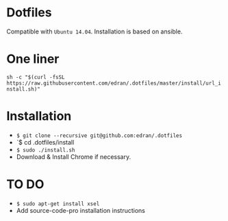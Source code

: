 # Dotfiles

Compatible with `Ubuntu 14.04`. Installation is based on ansible.

# One liner

`sh -c "$(curl -fsSL https://raw.githubusercontent.com/edran/.dotfiles/master/install/url_install.sh)"`

# Installation
* `$ git clone --recursive git@github.com:edran/.dotfiles`
* `$ cd .dotfiles/install
* `$ sudo ./install.sh`
* Download & Install Chrome if necessary.

# TO DO
* `$ sudo apt-get install xsel`
* Add source-code-pro installation instructions
